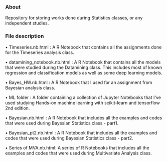 ### About

Repository for storing works done during Statistics classes, or any independent studies.   

### File description

• Timeseries.nb.html :  A R Notebook that contains all the assignments done for the Timeseries analysis class.

• datamining_notebook.nb.html :  A R Notebook that contains all the models that were studied during the Datamining class. This includes most of known regression and classification models as well as some deep learning models. 

• Bayes_HW.nb.html :  A R Notebook that I used for an assignment from Bayesian analysis class.

• ML folder :  A folder containing a collection of Jupyter Notebooks that I've used studying Hands-on machine learning with scikit-learn and tensorflow 2nd edition.  

• Bayesian.nb.html :  A R Notebook that includes all the examples and codes that were used during Bayesian Statistics class - part1.

• Bayesian_pt2.nb.html :  A R Notebook that includes all the examples and codes that were used during Bayesian Statistics class - part2.

• Series of MVA.nb.html:  A series of R Notebooks that includes all the examples and codes that were used during Multivariate Analysis class.

